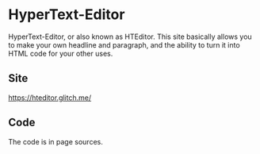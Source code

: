 # HyperText-Editor
HyperText-Editor, or also known as HTEditor. This site basically allows you to make your own headline and paragraph, and the ability to turn it into HTML code for your other uses.

## Site

https://hteditor.glitch.me/

## Code

The code is in page sources.
